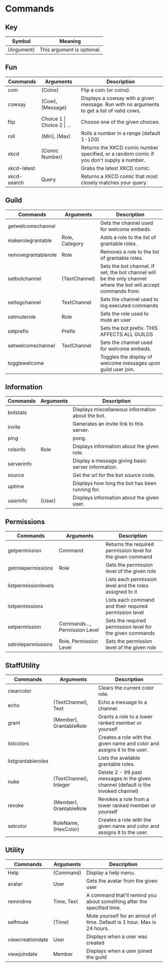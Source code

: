 # Commands

## Key
| Symbol     | Meaning                    |
| ---------- | -------------------------- |
| (Argument) | This argument is optional. |

## Fun
| Commands    | Arguments                   | Description                                                                                |
| ----------- | --------------------------- | ------------------------------------------------------------------------------------------ |
| coin        | (Coins)                     | Flip a coin (or coins).                                                                    |
| cowsay      | (Cow), (Message)            | Displays a cowsay with a given message. Run with no arguments to get a list of valid cows. |
| flip        | Choice 1 \| Choice 2 \| ... | Choose one of the given choices.                                                           |
| roll        | (Min), (Max)                | Rolls a number in a range (default 1-100)                                                  |
| xkcd        | (Comic Number)              | Returns the XKCD comic number specified, or a random comic if you don't supply a number.   |
| xkcd-latest | <none>                      | Grabs the latest XKCD comic.                                                               |
| xkcd-search | Query                       | Returns a XKCD comic that most closely matches your query.                                 |

## Guild
| Commands            | Arguments      | Description                                                                                                     |
| ------------------- | -------------- | --------------------------------------------------------------------------------------------------------------- |
| getwelcomechannel   | <none>         | Gets the channel used for welcome embeds.                                                                       |
| makerolegrantable   | Role, Category | Adds a role to the list of grantable roles.                                                                     |
| removegrantablerole | Role           | Removes a role to the list of grantable roles.                                                                  |
| setbotchannel       | (TextChannel)  | Sets the bot channel. If set, the bot channel will be the only channel where the bot will accept commands from. |
| setlogchannel       | TextChannel    | Sets the channel used to log executed commands                                                                  |
| setmuterole         | Role           | Sets the role used to mute an user                                                                              |
| setprefix           | Prefix         | Sets the bot prefix. THIS AFFECTS ALL GUILDS                                                                    |
| setwelcomechannel   | TextChannel    | Sets the channel used for welcome embeds.                                                                       |
| togglewelcome       | <none>         | Toggles the display of welcome messages upon guild user join.                                                   |

## Information
| Commands   | Arguments | Description                                        |
| ---------- | --------- | -------------------------------------------------- |
| botstats   | <none>    | Displays miscellaneous information about the bot.  |
| invite     | <none>    | Generates an invite link to this server.           |
| ping       | <none>    | pong.                                              |
| roleinfo   | Role      | Displays information about the given role.         |
| serverinfo | <none>    | Display a message giving basic server information. |
| source     | <none>    | Get the url for the bot source code.               |
| uptime     | <none>    | Displays how long the bot has been running for.    |
| userinfo   | (User)    | Displays information about the given user.         |

## Permissions
| Commands             | Arguments                     | Description                                                 |
| -------------------- | ----------------------------- | ----------------------------------------------------------- |
| getpermission        | Command                       | Returns the required permission level for the given command |
| getrolepermissions   | Role                          | Gets the permission level of the given role                 |
| listpermissionlevels | <none>                        | Lists each permission level and the roles assigned to it    |
| listpermissions      | <none>                        | Lists each command and their required permission level      |
| setpermission        | Commands..., Permission Level | Sets the required permission level for the given commands   |
| setrolepermissions   | Role, Permission Level        | Sets the permission level of the given role                 |

## StaffUtility
| Commands           | Arguments               | Description                                                                       |
| ------------------ | ----------------------- | --------------------------------------------------------------------------------- |
| clearcolor         | <none>                  | Clears the current color role.                                                    |
| echo               | (TextChannel), Text     | Echo a message to a channel.                                                      |
| grant              | (Member), GrantableRole | Grants a role to a lower ranked member or yourself                                |
| listcolors         | <none>                  | Creates a role with the given name and color and assigns it to the user.          |
| listgrantableroles | <none>                  | Lists the available grantable roles.                                              |
| nuke               | (TextChannel), Integer  | Delete 2 - 99 past messages in the given channel (default is the invoked channel) |
| revoke             | (Member), GrantableRole | Revokes a role from a lower ranked member or yourself                             |
| setcolor           | RoleName, (HexColor)    | Creates a role with the given name and color and assigns it to the user.          |

## Utility
| Commands         | Arguments  | Description                                                             |
| ---------------- | ---------- | ----------------------------------------------------------------------- |
| Help             | (Command)  | Display a help menu.                                                    |
| avatar           | User       | Gets the avatar from the given user                                     |
| remindme         | Time, Text | A command that'll remind you about something after the specified time.  |
| selfmute         | (Time)     | Mute yourself for an amout of time. Default is 1 hour. Max is 24 hours. |
| viewcreationdate | User       | Displays when a user was created                                        |
| viewjoindate     | Member     | Displays when a user joined the guild                                   |

